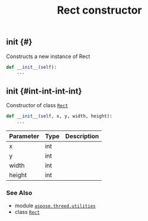 ﻿---
title: Rect constructor
second_title: Aspose.3D for Python via .NET API References
description: 
type: docs
weight: 10
url: /python-net/aspose.threed.utilities/rect/__init__/
is_root: false
---

## __init__ {#}

Constructs a new instance of Rect



```python
def __init__(self):
    ...
```




## __init__ {#int-int-int-int}

Constructor of class [`Rect`](/3d/python-net/aspose.threed.utilities/rect)



```python
def __init__(self, x, y, width, height):
    ...
```


| Parameter | Type | Description |
| :- | :- | :- |
| x | int |  |
| y | int |  |
| width | int |  |
| height | int |  |



### See Also
* module [`aspose.threed.utilities`](../../)
* class [`Rect`](/3d/python-net/aspose.threed.utilities/rect)
